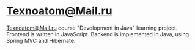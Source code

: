 # Texnoatom@Mail.ru
Texnoatom@Mail.ru course "Development in Java" learning project.
Frontend is written in JavaScript. Backend is implemented in Java, using Spring MVC and Hibernate.

